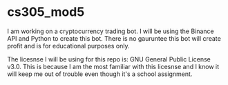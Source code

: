 # cs305_mod5

I am working on a cryptocurrency trading bot. I will be using the Binance API and Python to create this bot.
There is no gauruntee this bot will create profit and is for educational purposes only.

The licesnse I will be using for this repo is: GNU General Public License v3.0.
This is because I am the most familiar with this licesnse and I know it will keep
me out of trouble even though it's a school assignment.
